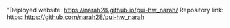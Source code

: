 "Deployed website: https://narah28.github.io/pui-hw_narah/ 
Repository link: https: https://github.com/narah28/pui-hw_narah
